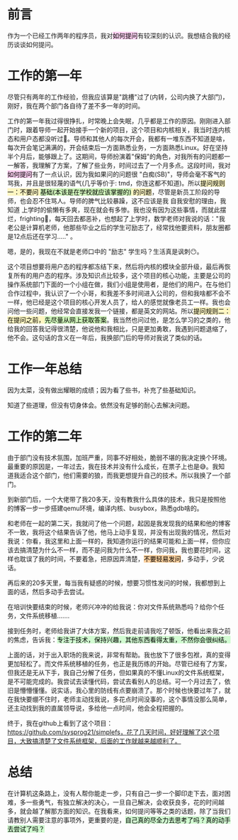 # 前言
作为一个已经工作两年的程序员，我对<mark style="background: #FFB8EBA6;">如何提问</mark>有较深刻的认识。我想结合我的经历谈谈如何提问。

# 工作的第一年
尽管只有两年的工作经验，但我应该算是"跳槽"过了(内转，公司内换了大部门)，刚好，我在两个部门各自待了差不多一年的时间。

工作的第一年我过得很挣扎，时常晚上会失眠，几乎都是工作的原因。刚刚进入部门时，跟着导师一起开始接手一个新的项目，这个项目和内核相关，我当时连内核态和用户态都没听过🥵。导师和其他人的每次开会，我都有一堆东西不知道是啥，每次开会笔记满满的，开会结束后一方面熟悉业务，一方面熟悉Linux。好在坚持半个月后，能够跟上了。这期间，导师扮演着"保姆"的角色，对我所有的问题都一一解答，我理解了方案，了解了些业务，时间过去了一个月多点。这段时间，我对<mark style="background: #FFB8EBA6;">如何提问</mark>有了一点认识，因为我如果问的问题很 "白痴(SB)"，导师会毫不客气的骂我，并且是很轻蔑的语气(几乎等价于: tmd，你连这都不知道)。所以<mark style="background: #FFF3A3A6;">提问规则一：不要问 <mark style="background: #BBFABBA6;">基础(本该是在学校就应该掌握的)</mark> 的问题</mark>，尽管是新员工阶段的导师，也会忍不住骂人。导师的脾气比较暴躁，这不应该是我 自我安慰的理由，我知道 上学时的偷懒有多爽，现在就会有多惨。我也没有因为这些事情，而就此摆烂，frighting💪，每天回去都恶补，也想起了上学时，数学老师对我说的话："我老公是计算机老师，他那些毕业之后的学生可励志了，经常找他要资料，朋友圈都是12点后还在学习....." 。

嗯，是的，我现在不就是老师口中的 "励志" 学生吗？生活真是讽刺😶。

这个项目想要将用户态的程序都冻结下来，然后将内核的模块全部升级，最后再恢复所有的用户态的程序。涉及知识点比较多，这个项目的核心功能，主要是公司的操作系统部门下面的一个小组在做，我们小组是使用者，是他们的用户。在与他们合作过程中，我认识了一个小哥，和我差不多时间进入公司的，但和我啥都不会不一样，他已经是这个项目的核心开发人员了，给人的感觉就像老员工一样。我也会问他一些问题，他经常会直接发我一个链接，都是英文的网站。所以<mark style="background: #FFF3A3A6;">提问规则二：在提问之前，<mark style="background: #BBFABBA6;">先尽量从网上获取答案</mark></mark>。我当然也问过他，是怎么学习的之类的，他给我的回答我记得很清楚，他说他和我相比，只是更加勇敢，我遇到问题退缩了，他不会。这句话的含义在一年后，我换部门后的导师对我说了类似的话。

# 工作一年总结
因为太菜，没有做出耀眼的成绩；因为看了些书，补充了些基础知识。

知道了些道理，但没有切身体会。依然没有足够的耐心去解决问题。

# 工作的第二年
由于部门没有技术氛围，加班严重，同事不好相处，脆弱不堪的我决定换个环境。最重要的原因是，一年过去，我在技术并没有什么成长，在票子上也是😅。我知道我适合这个部门，他们需要的狼，而我更想提升自己的技术。所以我换了一个部门。

到新部门后，一个大佬带了我20多天，没有教我什么具体的技术，我只是按照他的博客一步一步搭建qemu环境，编译内核、busybox，熟悉gdb啥的。

和老师在一起的第二天，我就问了他一个问题，起因是我发现我的结果和他的博客不一致，我将这个结果告诉了他，他马上动手复现，并没有出现我的情况，然后对我说：你看，我这里和上面一样的，我知道你运行的结果可能和上面一样，但你应该去搞清楚为什么不一样，而不是问我为什么不一样，你问我，我也要花时间，这样也耽误了我的时间，不要着急，把原因弄清楚，<mark style="background: #FFB86CA6;">不要轻易发问</mark>，多动手，少说话。

再后来的20多天里，每当我有疑惑的时候，想要习惯性发问的时候，我都想到上面的话，然后多动手去尝试。

在培训快要结束的时候，老师兴冲冲的给我说：你对文件系统熟悉吗？给你个任务，文件系统移植.......

接到任务时，老师给我讲了大体方案，然后我走前请我吃了顿饭，他看出来我之前的焦虑，告诉我：<mark style="background: #BBFABBA6;">专注于技术，保持兴趣，其他东西看得太重，不然你会很纠结。</mark>

上面的话，对于出入职场的我来说，非常有帮助。我也放下了很多包袱，真的变得更加轻松了。而文件系统移植的任务，也正是我历练的开始。尽管已经有了方案，但我还是无从下手，我自己分解了任务，但如果真的不懂Linux的文件系统框架，是不可能完成的。我尝试去读懂代码，尝试去看别人的总结。可一个月过去了，依旧是懵懵懂懂。说实话，我心里的防线有点要崩溃了。那个时候也快要过年了，就在我快要绷不住时，老师主动找我说，多花点时间没事的，这个事情没那么简单，还主动找到我的直属领导说，多给他一点时间，他会全程把握的。

终于，我在github上看到了这个项目：https://github.com/sysprog21/simplefs，花了几天时间，好好理解了这个项目，大致搞清楚了文件系统框架，后面的工作就越来越顺利了。

# 总结
在计算机这条路上，没有人帮你能走一步，只有自己一步一个脚印走下去，面对困难，多一些勇气，有独立解决的决心，一旦自己解决，会收获良多，花的时间越多，就会越了解那方面的知识。在我看来，如何提问等等之类的话题，除了当我们请教别人需要注意的事项外，更重要的是，<mark style="background: #BBFABBA6;">自己真的尽全力去思考了吗？真的动手去尝试了吗？</mark> 
